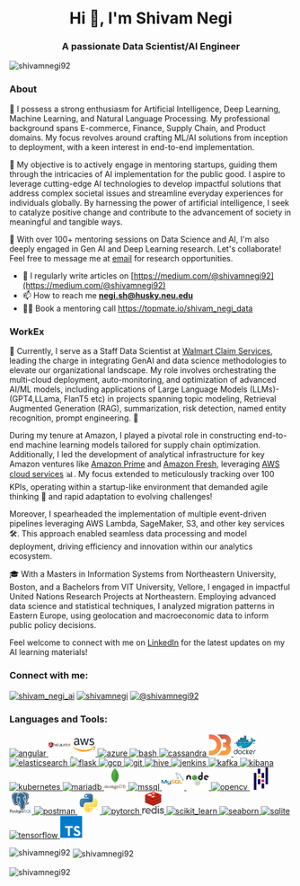 <h1 align="center">Hi 👋, I'm Shivam Negi</h1>
<h3 align="center">A passionate Data Scientist/AI Engineer</h3>

<p align="left"> <img src="https://komarev.com/ghpvc/?username=shivamnegi92&label=Profile%20views&color=0e75b6&style=flat" alt="shivamnegi92" /> </p>

### About

🔭 I possess a strong enthusiasm for Artificial Intelligence, Deep Learning, Machine Learning, and Natural Language Processing. My professional background spans E-commerce, Finance, Supply Chain, and Product domains. My focus revolves around crafting ML/AI solutions from inception to deployment, with a keen interest in end-to-end implementation.

💭 My objective is to actively engage in mentoring startups, guiding them through the intricacies of AI implementation for the public good. I aspire to leverage cutting-edge AI technologies to develop impactful solutions that address complex societal issues and streamline everyday experiences for individuals globally. By harnessing the power of artificial intelligence, I seek to catalyze positive change and contribute to the advancement of society in meaningful and tangible ways.

👯 With over 100+ mentoring sessions on Data Science and AI, I'm also deeply engaged in Gen AI and Deep Learning research. Let's collaborate! Feel free to message me at [email](mailto:negi.sh@husky.neu.edu) for research opportunities.

- 📝 I regularly write articles on [https://medium.com/@shivamnegi92](https://medium.com/@shivamnegi92)
- 📫 How to reach me **negi.sh@husky.neu.edu**
- 👨‍🎓 Book a mentoring call https://topmate.io/shivam_negi_data

### WorkEx

🚀 Currently, I serve as a Staff Data Scientist at [Walmart Claim Services](https://www.linkedin.com/company/walmart-claims), leading the charge in integrating GenAI and data science methodologies to elevate our organizational landscape. My role involves orchestrating the multi-cloud deployment, auto-monitoring, and optimization of advanced AI/ML models, including applications of Large Language Models (LLMs)- (GPT4,LLama, FlanT5 etc) in projects spanning topic modeling, Retrieval Augmented Generation (RAG), summarization, risk detection, named entity recognition, prompt engineering. 🤖

During my tenure at Amazon, I played a pivotal role in constructing end-to-end machine learning models tailored for supply chain optimization. Additionally, I led the development of analytical infrastructure for key Amazon ventures like [Amazon Prime](https://www.amazon.com/amazonprime) and [Amazon Fresh](https://www.amazon.com/fmc/storefront?almBrandId=QW1hem9uIEZyZXNo), leveraging [AWS cloud services](https://aws.amazon.com/?nc2=h_lg) 📊. My focus extended to meticulously tracking over 100 KPIs, operating within a startup-like environment that demanded agile thinking 🚀 and rapid adaptation to evolving challenges!

Moreover, I spearheaded the implementation of multiple event-driven pipelines leveraging AWS Lambda, SageMaker, S3, and other key services 🛠️. This approach enabled seamless data processing and model deployment, driving efficiency and innovation within our analytics ecosystem.

🎓 With a Masters in Information Systems from Northeastern University, Boston, and a Bachelors from VIT University, Vellore, I engaged in impactful United Nations Research Projects at Northeastern. Employing advanced data science and statistical techniques, I analyzed migration patterns in Eastern Europe, using geolocation and macroeconomic data to inform public policy decisions.

Feel welcome to connect with me on [LinkedIn](https://www.linkedin.com/in/shivamnegi/) for the latest updates on my AI learning materials!


<h3 align="left">Connect with me:</h3>
<p align="left">
<a href="https://twitter.com/shivam_negi_ai" target="blank"><img align="center" src="https://raw.githubusercontent.com/rahuldkjain/github-profile-readme-generator/master/src/images/icons/Social/twitter.svg" alt="shivam_negi_ai" height="30" width="40" /></a>
<a href="https://linkedin.com/in/shivamnegi" target="blank"><img align="center" src="https://raw.githubusercontent.com/rahuldkjain/github-profile-readme-generator/master/src/images/icons/Social/linked-in-alt.svg" alt="shivamnegi" height="30" width="40" /></a>
<a href="https://medium.com/@shivamnegi92" target="blank"><img align="center" src="https://raw.githubusercontent.com/rahuldkjain/github-profile-readme-generator/master/src/images/icons/Social/medium.svg" alt="@shivamnegi92" height="30" width="40" /></a>
</p>


<h3 align="left">Languages and Tools:</h3>
<p align="left"> <a href="https://angular.io" target="_blank" rel="noreferrer"> <img src="https://angular.io/assets/images/logos/angular/angular.svg" alt="angular" width="40" height="40"/> </a> <a href="https://angular.io" target="_blank" rel="noreferrer"> <img src="https://raw.githubusercontent.com/devicons/devicon/master/icons/angularjs/angularjs-original-wordmark.svg" alt="angularjs" width="40" height="40"/> </a> <a href="https://aws.amazon.com" target="_blank" rel="noreferrer"> <img src="https://raw.githubusercontent.com/devicons/devicon/master/icons/amazonwebservices/amazonwebservices-original-wordmark.svg" alt="aws" width="40" height="40"/> </a> <a href="https://azure.microsoft.com/en-in/" target="_blank" rel="noreferrer"> <img src="https://www.vectorlogo.zone/logos/microsoft_azure/microsoft_azure-icon.svg" alt="azure" width="40" height="40"/> </a> <a href="https://www.gnu.org/software/bash/" target="_blank" rel="noreferrer"> <img src="https://www.vectorlogo.zone/logos/gnu_bash/gnu_bash-icon.svg" alt="bash" width="40" height="40"/> </a> <a href="https://cassandra.apache.org/" target="_blank" rel="noreferrer"> <img src="https://www.vectorlogo.zone/logos/apache_cassandra/apache_cassandra-icon.svg" alt="cassandra" width="40" height="40"/> </a> <a href="https://d3js.org/" target="_blank" rel="noreferrer"> <img src="https://raw.githubusercontent.com/devicons/devicon/master/icons/d3js/d3js-original.svg" alt="d3js" width="40" height="40"/> </a> <a href="https://www.docker.com/" target="_blank" rel="noreferrer"> <img src="https://raw.githubusercontent.com/devicons/devicon/master/icons/docker/docker-original-wordmark.svg" alt="docker" width="40" height="40"/> </a> <a href="https://www.elastic.co" target="_blank" rel="noreferrer"> <img src="https://www.vectorlogo.zone/logos/elastic/elastic-icon.svg" alt="elasticsearch" width="40" height="40"/> </a> <a href="https://flask.palletsprojects.com/" target="_blank" rel="noreferrer"> <img src="https://www.vectorlogo.zone/logos/pocoo_flask/pocoo_flask-icon.svg" alt="flask" width="40" height="40"/> </a> <a href="https://cloud.google.com" target="_blank" rel="noreferrer"> <img src="https://www.vectorlogo.zone/logos/google_cloud/google_cloud-icon.svg" alt="gcp" width="40" height="40"/> </a> <a href="https://git-scm.com/" target="_blank" rel="noreferrer"> <img src="https://www.vectorlogo.zone/logos/git-scm/git-scm-icon.svg" alt="git" width="40" height="40"/> </a> <a href="https://hive.apache.org/" target="_blank" rel="noreferrer"> <img src="https://www.vectorlogo.zone/logos/apache_hive/apache_hive-icon.svg" alt="hive" width="40" height="40"/> </a> <a href="https://www.jenkins.io" target="_blank" rel="noreferrer"> <img src="https://www.vectorlogo.zone/logos/jenkins/jenkins-icon.svg" alt="jenkins" width="40" height="40"/> </a> <a href="https://kafka.apache.org/" target="_blank" rel="noreferrer"> <img src="https://www.vectorlogo.zone/logos/apache_kafka/apache_kafka-icon.svg" alt="kafka" width="40" height="40"/> </a> <a href="https://www.elastic.co/kibana" target="_blank" rel="noreferrer"> <img src="https://www.vectorlogo.zone/logos/elasticco_kibana/elasticco_kibana-icon.svg" alt="kibana" width="40" height="40"/> </a> <a href="https://kubernetes.io" target="_blank" rel="noreferrer"> <img src="https://www.vectorlogo.zone/logos/kubernetes/kubernetes-icon.svg" alt="kubernetes" width="40" height="40"/> </a> <a href="https://mariadb.org/" target="_blank" rel="noreferrer"> <img src="https://www.vectorlogo.zone/logos/mariadb/mariadb-icon.svg" alt="mariadb" width="40" height="40"/> </a> <a href="https://www.mongodb.com/" target="_blank" rel="noreferrer"> <img src="https://raw.githubusercontent.com/devicons/devicon/master/icons/mongodb/mongodb-original-wordmark.svg" alt="mongodb" width="40" height="40"/> </a> <a href="https://www.microsoft.com/en-us/sql-server" target="_blank" rel="noreferrer"> <img src="https://www.svgrepo.com/show/303229/microsoft-sql-server-logo.svg" alt="mssql" width="40" height="40"/> </a> <a href="https://www.mysql.com/" target="_blank" rel="noreferrer"> <img src="https://raw.githubusercontent.com/devicons/devicon/master/icons/mysql/mysql-original-wordmark.svg" alt="mysql" width="40" height="40"/> </a> <a href="https://nodejs.org" target="_blank" rel="noreferrer"> <img src="https://raw.githubusercontent.com/devicons/devicon/master/icons/nodejs/nodejs-original-wordmark.svg" alt="nodejs" width="40" height="40"/> </a> <a href="https://opencv.org/" target="_blank" rel="noreferrer"> <img src="https://www.vectorlogo.zone/logos/opencv/opencv-icon.svg" alt="opencv" width="40" height="40"/> </a> <a href="https://pandas.pydata.org/" target="_blank" rel="noreferrer"> <img src="https://raw.githubusercontent.com/devicons/devicon/2ae2a900d2f041da66e950e4d48052658d850630/icons/pandas/pandas-original.svg" alt="pandas" width="40" height="40"/> </a> <a href="https://www.postgresql.org" target="_blank" rel="noreferrer"> <img src="https://raw.githubusercontent.com/devicons/devicon/master/icons/postgresql/postgresql-original-wordmark.svg" alt="postgresql" width="40" height="40"/> </a> <a href="https://postman.com" target="_blank" rel="noreferrer"> <img src="https://www.vectorlogo.zone/logos/getpostman/getpostman-icon.svg" alt="postman" width="40" height="40"/> </a> <a href="https://www.python.org" target="_blank" rel="noreferrer"> <img src="https://raw.githubusercontent.com/devicons/devicon/master/icons/python/python-original.svg" alt="python" width="40" height="40"/> </a> <a href="https://pytorch.org/" target="_blank" rel="noreferrer"> <img src="https://www.vectorlogo.zone/logos/pytorch/pytorch-icon.svg" alt="pytorch" width="40" height="40"/> </a> <a href="https://redis.io" target="_blank" rel="noreferrer"> <img src="https://raw.githubusercontent.com/devicons/devicon/master/icons/redis/redis-original-wordmark.svg" alt="redis" width="40" height="40"/> </a> <a href="https://scikit-learn.org/" target="_blank" rel="noreferrer"> <img src="https://upload.wikimedia.org/wikipedia/commons/0/05/Scikit_learn_logo_small.svg" alt="scikit_learn" width="40" height="40"/> </a> <a href="https://seaborn.pydata.org/" target="_blank" rel="noreferrer"> <img src="https://seaborn.pydata.org/_images/logo-mark-lightbg.svg" alt="seaborn" width="40" height="40"/> </a> <a href="https://www.sqlite.org/" target="_blank" rel="noreferrer"> <img src="https://www.vectorlogo.zone/logos/sqlite/sqlite-icon.svg" alt="sqlite" width="40" height="40"/> </a> <a href="https://www.tensorflow.org" target="_blank" rel="noreferrer"> <img src="https://www.vectorlogo.zone/logos/tensorflow/tensorflow-icon.svg" alt="tensorflow" width="40" height="40"/> </a> <a href="https://www.typescriptlang.org/" target="_blank" rel="noreferrer"> <img src="https://raw.githubusercontent.com/devicons/devicon/master/icons/typescript/typescript-original.svg" alt="typescript" width="40" height="40"/> </a> </p>

<p><img align="left" src="https://github-readme-stats.vercel.app/api/top-langs?username=shivamnegi92&show_icons=true&locale=en&layout=compact" alt="shivamnegi92" /></p>

<p>&nbsp;<img align="center" src="https://github-readme-stats.vercel.app/api?username=shivamnegi92&show_icons=true&locale=en" alt="shivamnegi92" /></p>

<p><img align="center" src="https://github-readme-streak-stats.herokuapp.com/?user=shivamnegi92&" alt="shivamnegi92" /></p>
